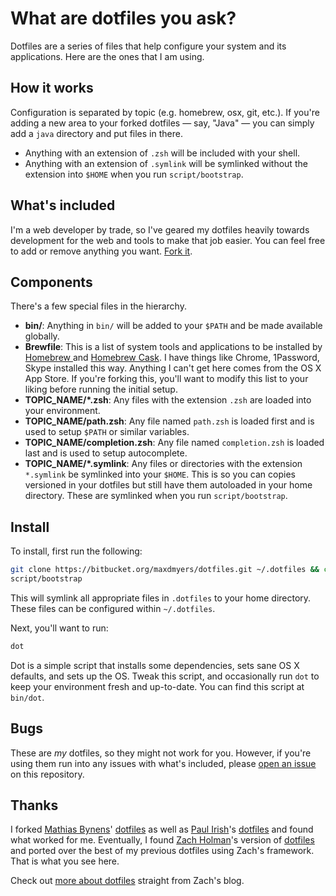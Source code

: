 # What are dotfiles you ask?

Dotfiles are a series of files that help configure your system and its applications. Here are the ones that I am using.

## How it works

Configuration is separated by topic (e.g. homebrew, osx, git, etc.). If you're adding a new area to your
forked dotfiles — say, "Java" — you can simply add a `java` directory and put
files in there.
- Anything with an extension of `.zsh` will be included with your shell.
- Anything with an extension of `.symlink` will be symlinked without the extension into `$HOME` when you run `script/bootstrap`.

## What's included

I'm a web developer by trade, so I've geared my dotfiles heavily towards development for the web and tools to make that job easier. You can feel free to add or remove anything you want.
[Fork it](https://bitbucket.org/maxdmyers/dotfiles/fork).

## Components

There's a few special files in the hierarchy.

- **bin/**: Anything in `bin/` will be added to your `$PATH` and be made
  available globally.
- **Brewfile**: This is a list of system tools and applications to be installed by [Homebrew ](http://brew.sh) and [Homebrew Cask](http://caskroom.io). I have things like Chrome, 1Password, Skype installed this way. Anything I can't get here comes from the OS X App Store. If you're forking this, you'll want to modify this list to your liking before running the initial setup.
- **TOPIC_NAME/\*.zsh**: Any files with the extension `.zsh` are loaded into your
  environment.
- **TOPIC_NAME/path.zsh**: Any file named `path.zsh` is loaded first and is used to  setup `$PATH` or similar variables.
- **TOPIC_NAME/completion.zsh**: Any file named `completion.zsh` is loaded
  last and is used to setup autocomplete.
- **TOPIC_NAME/\*.symlink**: Any files or directories with the extension `*.symlink` be symlinked into your `$HOME`. This is so you can copies versioned in your dotfiles but still have them autoloaded in your home directory. These are symlinked when you run `script/bootstrap`.

## Install

To install, first run the following:

```sh
git clone https://bitbucket.org/maxdmyers/dotfiles.git ~/.dotfiles && cd ~/.dotfiles
script/bootstrap
```

This will symlink all appropriate files in `.dotfiles` to your home directory.
These files can be configured within `~/.dotfiles`.

Next, you'll want to run:

```sh
dot
```
Dot is a simple script that installs some dependencies, sets sane OS X
defaults, and sets up the OS. Tweak this script, and occasionally run `dot` to keep your environment fresh and up-to-date. You can find
this script at `bin/dot`.

## Bugs

These are *my* dotfiles, so they might not work for you. However, if you're using them run into any issues with what's included, please
[open an issue](https://bitbucket.org/maxdmyers/dotfiles/issues) on this repository.

## Thanks

I forked [Mathias Bynens](http://github.com/mathiasbynens)'
[dotfiles](https://github.com/mathiasbynens/dotfiles) as well as [Paul Irish](http://github.com/paulirish)'s [dotfiles](https://github.com/paulirish/dotfiles) and found what worked for me. Eventually, I found [Zach Holman](http://github.com/holman)'s version of [dotfiles](https://github.com/holman/dotfiles) and ported over the best of my previous dotfiles using Zach's framework. That is what you see here.

Check out [more about dotfiles](http://zachholman.com/2010/08/dotfiles-are-meant-to-be-forked/) straight from Zach's blog.
